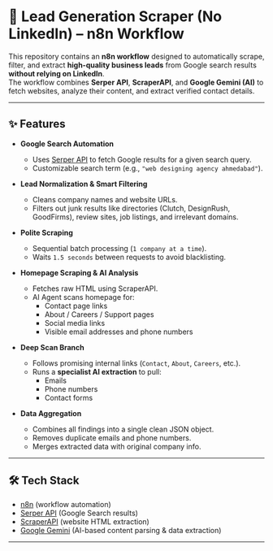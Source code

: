# 🚀 Lead Generation Scraper (No LinkedIn) – n8n Workflow

This repository contains an **n8n workflow** designed to automatically scrape, filter, and extract **high-quality business leads** from Google search results **without relying on LinkedIn**.  
The workflow combines **Serper API**, **ScraperAPI**, and **Google Gemini (AI)** to fetch websites, analyze their content, and extract verified contact details.

---

## ✨ Features

- **Google Search Automation**
  - Uses [Serper API](https://serper.dev) to fetch Google results for a given search query.
  - Customizable search term (e.g., `"web designing agency ahmedabad"`).

- **Lead Normalization & Smart Filtering**
  - Cleans company names and website URLs.
  - Filters out junk results like directories (Clutch, DesignRush, GoodFirms), review sites, job listings, and irrelevant domains.

- **Polite Scraping**
  - Sequential batch processing (`1 company at a time`).
  - Waits `1.5 seconds` between requests to avoid blacklisting.

- **Homepage Scraping & AI Analysis**
  - Fetches raw HTML using ScraperAPI.
  - AI Agent scans homepage for:
    - Contact page links
    - About / Careers / Support pages
    - Social media links
    - Visible email addresses and phone numbers

- **Deep Scan Branch**
  - Follows promising internal links (`Contact`, `About`, `Careers`, etc.).
  - Runs a **specialist AI extraction** to pull:
    - Emails
    - Phone numbers
    - Contact forms

- **Data Aggregation**
  - Combines all findings into a single clean JSON object.
  - Removes duplicate emails and phone numbers.
  - Merges extracted data with original company info.

---

## 🛠️ Tech Stack

- [n8n](https://n8n.io) (workflow automation)
- [Serper API](https://serper.dev) (Google Search results)
- [ScraperAPI](https://www.scraperapi.com) (website HTML extraction)
- [Google Gemini](https://ai.google.dev) (AI-based content parsing & data extraction)

---


